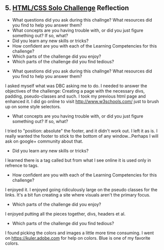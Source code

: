 ## 5. [HTML/CSS Solo Challenge](5_HTML_CSS_solo_challenge/readme.md) Reflection

* What questions did you ask during this challnge? What resources did you find to help you answer them?  
* What concepts are you having trouble with, or did you just figure something out? If so, what?  
* Did you learn any new skills or tricks?
* How confident are you with each of the Learning Competencies for this challenge? 
* Which parts of the challenge did you enjoy?
* Which parts of the challenge did you find tedious?

<!-- Add your reflection here. Remove the comment markers -->
* What questions did you ask during this challnge? What resources did you find to help you answer them?  

I asked myself what was DBC asking me to do. I needed to answer the objectives of the challenge: Creating a page with the necessary divs, padding, pseudo-classes and such. I took my previous html page and enhanced it. I did go online to visit http://www.w3schools.com/ just to brush up on some style selectors.

* What concepts are you having trouble with, or did you just figure something out? If so, what?  

I tried to "position: absolute" the footer, and it didn't work out. I left it as is. I really wanted the footer to stick to the bottom of any window...Perhaps I will ask on google+ community about that.

* Did you learn any new skills or tricks?

I learned there is a tag called <caption> but from what I see online it is used only in refrence to <table> tags.

* How confident are you with each of the Learning Competencies for this challenge? 

I enjoyed it. I enjoyed going ridiculously large on the pseudo classes for the links. It's a bit fun creating a site where visuals aren't the primary focus.

* Which parts of the challenge did you enjoy?

I enjoyed putting all the pieces together, divs, headers et al.

* Which parts of the challenge did you find tedious?

I found picking the colors and images a little more time consuming. I went on https://kuler.adobe.com for help on colors. Blue is one of my favorite colors.

